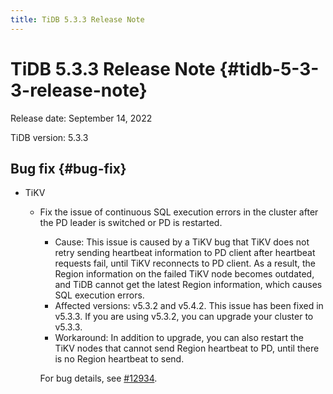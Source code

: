 ```yaml
---
title: TiDB 5.3.3 Release Note
---
```


# TiDB 5.3.3 Release Note {#tidb-5-3-3-release-note}

Release date: September 14, 2022

TiDB version: 5.3.3

## Bug fix {#bug-fix}

-   TiKV

    -   Fix the issue of continuous SQL execution errors in the cluster after the PD leader is switched or PD is restarted.

        -   Cause: This issue is caused by a TiKV bug that TiKV does not retry sending heartbeat information to PD client after heartbeat requests fail, until TiKV reconnects to PD client. As a result, the Region information on the failed TiKV node becomes outdated, and TiDB cannot get the latest Region information, which causes SQL execution errors.
        -   Affected versions: v5.3.2 and v5.4.2. This issue has been fixed in v5.3.3. If you are using v5.3.2, you can upgrade your cluster to v5.3.3.
        -   Workaround: In addition to upgrade, you can also restart the TiKV nodes that cannot send Region heartbeat to PD, until there is no Region heartbeat to send.

        For bug details, see [#12934](https://github.com/tikv/tikv/issues/12934).
